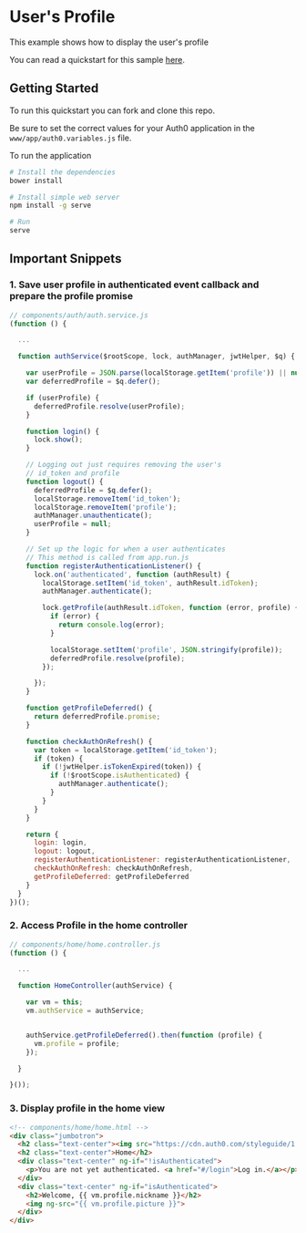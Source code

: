 # User's Profile

This example shows how to display the user's profile

You can read a quickstart for this sample [here](https://auth0.com/docs/quickstart/spa/angularjs/04-user-profile). 

## Getting Started

To run this quickstart you can fork and clone this repo.

Be sure to set the correct values for your Auth0 application in the `www/app/auth0.variables.js` file.

To run the application

```bash
# Install the dependencies
bower install

# Install simple web server
npm install -g serve

# Run
serve
```


## Important Snippets

### 1. Save user profile in authenticated event callback and prepare the profile promise

```js
// components/auth/auth.service.js
(function () {

  ...

  function authService($rootScope, lock, authManager, jwtHelper, $q) {

    var userProfile = JSON.parse(localStorage.getItem('profile')) || null;
    var deferredProfile = $q.defer();

    if (userProfile) {
      deferredProfile.resolve(userProfile);
    }

    function login() {
      lock.show();
    }

    // Logging out just requires removing the user's
    // id_token and profile
    function logout() {
      deferredProfile = $q.defer();
      localStorage.removeItem('id_token');
      localStorage.removeItem('profile');
      authManager.unauthenticate();
      userProfile = null;
    }

    // Set up the logic for when a user authenticates
    // This method is called from app.run.js
    function registerAuthenticationListener() {
      lock.on('authenticated', function (authResult) {
        localStorage.setItem('id_token', authResult.idToken);
        authManager.authenticate();

        lock.getProfile(authResult.idToken, function (error, profile) {
          if (error) {
            return console.log(error);
          }

          localStorage.setItem('profile', JSON.stringify(profile));
          deferredProfile.resolve(profile);
        });

      });
    }

    function getProfileDeferred() {
      return deferredProfile.promise;
    }

    function checkAuthOnRefresh() {
      var token = localStorage.getItem('id_token');
      if (token) {
        if (!jwtHelper.isTokenExpired(token)) {
          if (!$rootScope.isAuthenticated) {
            authManager.authenticate();
          }
        }
      }
    }

    return {
      login: login,
      logout: logout,
      registerAuthenticationListener: registerAuthenticationListener,
      checkAuthOnRefresh: checkAuthOnRefresh,
      getProfileDeferred: getProfileDeferred
    }
  }
})();
```

### 2. Access Profile in the home controller

```js
// components/home/home.controller.js
(function () {

  ...

  function HomeController(authService) {

    var vm = this;
    vm.authService = authService;


    authService.getProfileDeferred().then(function (profile) {
      vm.profile = profile;
    });

  }

}());
```

### 3. Display profile in the home view

```html
<!-- components/home/home.html -->
<div class="jumbotron">
  <h2 class="text-center"><img src="https://cdn.auth0.com/styleguide/1.0.0/img/badge.svg"></h2>
  <h2 class="text-center">Home</h2>
  <div class="text-center" ng-if="!isAuthenticated">
    <p>You are not yet authenticated. <a href="#/login">Log in.</a></p>
  </div>
  <div class="text-center" ng-if="isAuthenticated">
    <h2>Welcome, {{ vm.profile.nickname }}</h2>
    <img ng-src="{{ vm.profile.picture }}">
  </div>
</div>
```